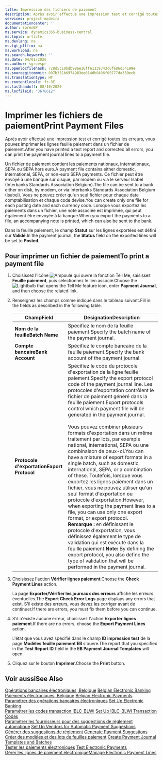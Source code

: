 ```yaml
---
title: Impression des fichiers de paiement
description: Après avoir effectué une impression test et corrigé toutes les erreurs, vous pouvez imprimer les lignes feuille paiement dans un fichier de paiement.
services: project-madeira
documentationcenter: ''
author: SorenGP
ms.service: dynamics365-business-central
ms.topic: article
ms.devlang: na
ms.tgt_pltfrm: na
ms.workload: na
ms.search.keywords: ''
ms.date: 04/01/2020
ms.author: sgroespe
ms.openlocfilehash: 728d5c10bdb98ae16ffe1139343c6fe86d34199e
ms.sourcegitcommit: 007b331b6974983ee614db0406f00777da359ecb
ms.translationtype: HT
ms.contentlocale: fr-BE
ms.lasthandoff: 08/10/2020
ms.locfileid: "3676612"
---
```

# <a name="print-payment-files"></a><span data-ttu-id="9ef96-103">Imprimer les fichiers de paiement</span><span class="sxs-lookup"><span data-stu-id="9ef96-103">Print Payment Files</span></span>
<span data-ttu-id="9ef96-104">Après avoir effectué une impression test et corrigé toutes les erreurs, vous pouvez imprimer les lignes feuille paiement dans un fichier de paiement.</span><span class="sxs-lookup"><span data-stu-id="9ef96-104">After you have printed a test report and corrected all errors, you can print the payment journal lines to a payment file.</span></span>  

<span data-ttu-id="9ef96-105">Un fichier de paiement contient les paiements nationaux, internationaux, SEPA ou SEPA hors euro.</span><span class="sxs-lookup"><span data-stu-id="9ef96-105">A payment file contains either domestic, international, SEPA, or non-euro SEPA payments.</span></span> <span data-ttu-id="9ef96-106">Ce fichier peut être envoyé à une banque sur disque, par modem ou via le serveur Isabel (Interbanks Standards Association Belgium).</span><span class="sxs-lookup"><span data-stu-id="9ef96-106">The file can be sent to a bank either on disk, by modem, or via Interbanks Standards Association Belgium (Isabel).</span></span> <span data-ttu-id="9ef96-107">Vous ne pouvez créer qu'un seul fichier pour chaque date comptabilisation et chaque code devise.</span><span class="sxs-lookup"><span data-stu-id="9ef96-107">You can create only one file for each posting date and each currency code.</span></span> <span data-ttu-id="9ef96-108">Lorsque vous exportez les paiements dans un fichier, une note associée est imprimée, qui peut également être envoyée à la banque.</span><span class="sxs-lookup"><span data-stu-id="9ef96-108">When you export the payments to a file, an accompanying note is printed, which can also be sent to the bank.</span></span>  

<span data-ttu-id="9ef96-109">Dans la feuille paiement, le champ **Statut** sur les lignes exportées est défini sur **Validé**.</span><span class="sxs-lookup"><span data-stu-id="9ef96-109">In the payment journal, the **Status** field on the exported lines will be set to **Posted**.</span></span>  

## <a name="to-print-a-payment-file"></a><span data-ttu-id="9ef96-110">Pour imprimer un fichier de paiement</span><span class="sxs-lookup"><span data-stu-id="9ef96-110">To print a payment file</span></span>  

1.  <span data-ttu-id="9ef96-111">Choisissez l'icône ![Ampoule qui ouvre la fonction Tell Me](../../media/ui-search/search_small.png "Dites-moi ce que vous voulez faire"), saisissez **Feuille paiement**, puis sélectionnez le lien associé.</span><span class="sxs-lookup"><span data-stu-id="9ef96-111">Choose the ![Lightbulb that opens the Tell Me feature](../../media/ui-search/search_small.png "Tell me what you want to do") icon, enter **Payment Journal**, and then choose the related link.</span></span>  
2.  <span data-ttu-id="9ef96-112">Renseignez les champs comme indiqué dans le tableau suivant.</span><span class="sxs-lookup"><span data-stu-id="9ef96-112">Fill in the fields as described in the following table.</span></span>  

    |<span data-ttu-id="9ef96-113">Champ</span><span class="sxs-lookup"><span data-stu-id="9ef96-113">Field</span></span>|<span data-ttu-id="9ef96-114">Désignation</span><span class="sxs-lookup"><span data-stu-id="9ef96-114">Description</span></span>|  
    |---------------------------------|---------------------------------------|  
    |<span data-ttu-id="9ef96-115">**Nom de la feuille**</span><span class="sxs-lookup"><span data-stu-id="9ef96-115">**Batch Name**</span></span>|<span data-ttu-id="9ef96-116">Spécifiez le nom de la feuille paiement.</span><span class="sxs-lookup"><span data-stu-id="9ef96-116">Specify the batch name of the payment journal.</span></span>|  
    |<span data-ttu-id="9ef96-117">**Compte bancaire**</span><span class="sxs-lookup"><span data-stu-id="9ef96-117">**Bank Account**</span></span>|<span data-ttu-id="9ef96-118">Spécifiez le compte bancaire de la feuille paiement.</span><span class="sxs-lookup"><span data-stu-id="9ef96-118">Specify the bank account of the payment journal.</span></span>|  
    |<span data-ttu-id="9ef96-119">**Protocole d'exportation**</span><span class="sxs-lookup"><span data-stu-id="9ef96-119">**Export Protocol**</span></span>|<span data-ttu-id="9ef96-120">Spécifiez le code du protocole d'exportation de la ligne feuille paiement.</span><span class="sxs-lookup"><span data-stu-id="9ef96-120">Specify the export protocol code of the payment journal line.</span></span> <span data-ttu-id="9ef96-121">Les protocoles d'exportation contrôlent le fichier de paiement généré dans la feuille paiement.</span><span class="sxs-lookup"><span data-stu-id="9ef96-121">Export protocols control which payment file will be generated in the payment journal.</span></span><br /><br /> <span data-ttu-id="9ef96-122">Vous pouvez combiner plusieurs formats d'exportation dans un même traitement par lots, par exemple national, international, SEPA ou une combinaison de ceux-ci.</span><span class="sxs-lookup"><span data-stu-id="9ef96-122">You can have a mixture of export formats in a single batch, such as domestic, international, SEPA, or a combination of these.</span></span> <span data-ttu-id="9ef96-123">Toutefois, lorsque vous exportez les lignes paiement dans un fichier, vous ne pouvez utiliser qu'un seul format d'exportation ou protocole d'exportation.</span><span class="sxs-lookup"><span data-stu-id="9ef96-123">However, when exporting the payment lines to a file, you can use only one export format, or export protocol.</span></span> <span data-ttu-id="9ef96-124">**Remarque :** en définissant le protocole d'exportation, vous définissez également le type de validation qui est exécuté dans la feuille paiement.</span><span class="sxs-lookup"><span data-stu-id="9ef96-124">**Note:**  By defining the export protocol, you also define the type of validation that will be performed in the payment journal.</span></span>|  

3.  <span data-ttu-id="9ef96-125">Choisissez l'action **Vérifier lignes paiement**.</span><span class="sxs-lookup"><span data-stu-id="9ef96-125">Choose the **Check Payment Lines** action.</span></span>

    <span data-ttu-id="9ef96-126">La page **Exporter/Vérifier les journaux des erreurs** affiche les erreurs éventuelles.</span><span class="sxs-lookup"><span data-stu-id="9ef96-126">The **Export Check Error Logs** page displays any errors that exist.</span></span> <span data-ttu-id="9ef96-127">S'il existe des erreurs, vous devez les corriger avant de continuer.</span><span class="sxs-lookup"><span data-stu-id="9ef96-127">If there are errors, you must fix them before you can continue.</span></span>

4. <span data-ttu-id="9ef96-128">S'il n'existe aucune erreur, choisissez l'action **Exporter lignes paiement**.</span><span class="sxs-lookup"><span data-stu-id="9ef96-128">If there are no errors, choose the **Export Payment Lines** action.</span></span>  

    <span data-ttu-id="9ef96-129">L'état que vous avez spécifié dans le champ **ID impression test** de la page **Modèles feuille paiement EB** s'ouvre.</span><span class="sxs-lookup"><span data-stu-id="9ef96-129">The report that you specified in the **Test Report ID** field in the **EB Payment Journal Templates** will open.</span></span>  

5.  <span data-ttu-id="9ef96-130">Cliquez sur le bouton **Imprimer**.</span><span class="sxs-lookup"><span data-stu-id="9ef96-130">Choose the **Print** button.</span></span>  

## <a name="see-also"></a><span data-ttu-id="9ef96-131">Voir aussi</span><span class="sxs-lookup"><span data-stu-id="9ef96-131">See Also</span></span>  
 <span data-ttu-id="9ef96-132">[Opérations bancaires électroniques, Belgique](belgian-electronic-banking.md) </span><span class="sxs-lookup"><span data-stu-id="9ef96-132">[Belgian Electronic Banking](belgian-electronic-banking.md) </span></span>  
 <span data-ttu-id="9ef96-133">[Paiements électroniques, Belgique](belgian-electronic-payments.md) </span><span class="sxs-lookup"><span data-stu-id="9ef96-133">[Belgian Electronic Payments](belgian-electronic-payments.md) </span></span>  
 <span data-ttu-id="9ef96-134">[Paramétrer des opérations bancaires électroniques](how-to-set-up-electronic-banking.md) </span><span class="sxs-lookup"><span data-stu-id="9ef96-134">[Set Up Electronic Banking](how-to-set-up-electronic-banking.md) </span></span>  
 <span data-ttu-id="9ef96-135">[Paramétrer les codes transaction IBLC-BLWI](how-to-set-up-iblc-blwi-transaction-codes.md) </span><span class="sxs-lookup"><span data-stu-id="9ef96-135">[Set Up IBLC-BLWI Transaction Codes](how-to-set-up-iblc-blwi-transaction-codes.md) </span></span>  
 <span data-ttu-id="9ef96-136">[Paramétrer les fournisseurs pour des suggestions de règlement automatique](how-to-set-up-vendors-for-automatic-payment-suggestions.md) </span><span class="sxs-lookup"><span data-stu-id="9ef96-136">[Set Up Vendors for Automatic Payment Suggestions](how-to-set-up-vendors-for-automatic-payment-suggestions.md) </span></span>  
 <span data-ttu-id="9ef96-137">[Générer des suggestions de règlement](how-to-generate-payment-suggestions.md) </span><span class="sxs-lookup"><span data-stu-id="9ef96-137">[Generate Payment Suggestions](how-to-generate-payment-suggestions.md) </span></span>  
 <span data-ttu-id="9ef96-138">[Créer des modèles et des lots de feuilles paiement](how-to-create-payment-journal-templates-and-batches.md) </span><span class="sxs-lookup"><span data-stu-id="9ef96-138">[Create Payment Journal Templates and Batches](how-to-create-payment-journal-templates-and-batches.md) </span></span>  
 <span data-ttu-id="9ef96-139">[Tester les paiements électroniques](how-to-test-electronic-payments.md) </span><span class="sxs-lookup"><span data-stu-id="9ef96-139">[Test Electronic Payments](how-to-test-electronic-payments.md) </span></span>  
 [<span data-ttu-id="9ef96-140">Gérer les lignes de paiement électronique</span><span class="sxs-lookup"><span data-stu-id="9ef96-140">Manage Electronic Payment Lines</span></span>](how-to-manage-electronic-payment-lines.md)
